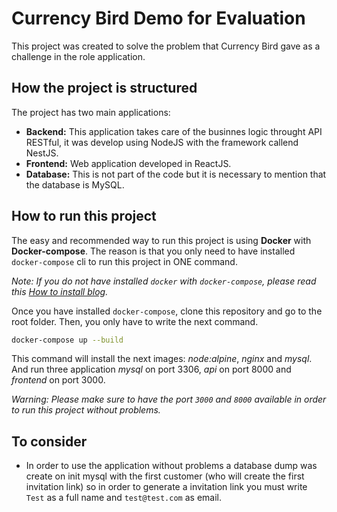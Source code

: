 # Currency Bird Demo for Evaluation

This project was created to solve the problem that Currency Bird gave as a challenge in the role application.

## How the project is structured

The project has two main applications:

* **Backend:** This application takes care of the businnes logic throught API RESTful, it was develop using NodeJS with the framework callend NestJS.
* **Frontend:** Web application developed in ReactJS.
* **Database:** This is not part of the code but it is necessary to mention that the database is MySQL.

## How to run this project

The easy and recommended way to run this project is using **Docker** with **Docker-compose**. The reason is that you only need to have installed `docker-compose` cli to run this project in ONE command.

*Note: If you do not have installed `docker` with `docker-compose`, please read this [How to install blog](https://docs.docker.com/engine/install/ubuntu/).*

Once you have installed `docker-compose`, clone this repository and go to the root folder. Then, you only have to write the next command.

```sh
docker-compose up --build
```

This command will install the next images: *node:alpine*, *nginx* and *mysql*. And run three application *mysql* on port 3306, *api* on port 8000 and *frontend* on port 3000.

*Warning: Please make sure to have the port `3000` and `8000` available in order to run this project without problems.*

## To consider

* In order to use the application without problems a database dump was create on init mysql with the first customer (who will create the first invitation link) so in order to generate a invitation link you must write `Test` as a full name and `test@test.com` as email.